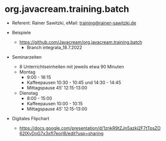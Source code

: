 # org.javacream.training.batch

* Referent: Rainer Sawitzki, eMail: training@rainer-sawitzki.de

* Beispiele
  * https://github.com/Javacream/org.javacream.training.batch
    *  Branch integrata_18.7.2022
    
* Seminarzeiten
  * 8 Unterrichtseinheiten mit jeweils etwa 90 Minuten
  * Montag 
    * 9:00 - 16:15
    * Kaffeepausen 10:30 - 10:45 und 14:30 - 14:45
    * Mittagspause 45’ 12:15-13:00
  * Dienstag 
    * 8:00 - 15:00
    * Kaffeepausen 10:00 - 10:15
    * Mittagspause 45’ 12:15-13:00


* Digitales Flipchart
  * https://docs.google.com/presentation/d/1znkR9tZJn5azkj2F7tTpsZO62IXyDnG7x3xfI7eorl8/edit?usp=sharing
